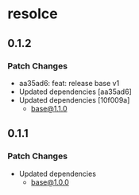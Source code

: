 # resolce

## 0.1.2

### Patch Changes

- aa35ad6: feat: release base v1
- Updated dependencies [aa35ad6]
- Updated dependencies [10f009a]
  - base@1.1.0

## 0.1.1

### Patch Changes

- Updated dependencies
  - base@1.0.0
